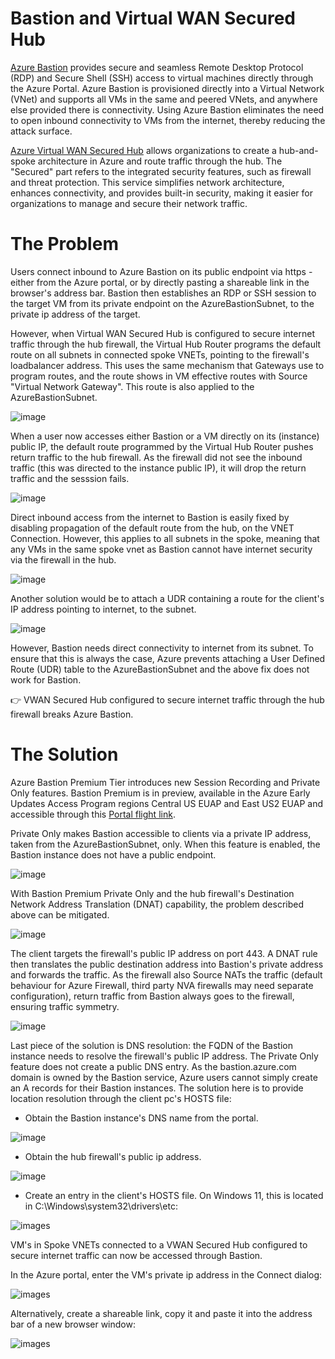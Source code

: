 # **Bastion and Virtual WAN Secured Hub**
[Azure Bastion](https://learn.microsoft.com/en-us/azure/bastion/bastion-overview) provides secure and seamless Remote Desktop Protocol (RDP) and Secure Shell (SSH) access to virtual machines directly through the Azure Portal. Azure Bastion is provisioned directly into a Virtual Network (VNet) and supports all VMs in the same and peered VNets, and anywhere else provided there is connectivity. Using Azure Bastion eliminates the need to open inbound connectivity to VMs from the internet, thereby reducing the attack surface.

[Azure Virtual WAN Secured Hub](https://learn.microsoft.com/en-us/azure/firewall-manager/secured-virtual-hub) allows organizations to create a hub-and-spoke architecture in Azure and route traffic through the hub. The "Secured" part refers to the integrated security features, such as firewall and threat protection. This service simplifies network architecture, enhances connectivity, and provides built-in security, making it easier for organizations to manage and secure their network traffic.

# The Problem
Users connect inbound to Azure Bastion on its public endpoint via https - either from the Azure portal, or by directly pasting a shareable link in the browser's address bar. Bastion then establishes an RDP or SSH session to the target VM from its private endpoint on the AzureBastionSubnet, to the private ip address of the target. 

However, when Virtual WAN Secured Hub is configured to secure internet traffic through the hub firewall, the Virtual Hub Router programs the default route on all subnets in connected spoke VNETs, pointing to the firewall's loadbalancer address. This uses the same mechanism that Gateways use to program routes, and the route shows in VM effective routes with Source "Virtual Network Gateway". This route is also applied to the AzureBastionSubnet.

![image](/images/vm-eff-rts.png)

When a user now accesses either Bastion or a VM directly on its (instance) public IP, the default route programmed by the Virtual Hub Router pushes return traffic to the hub firewall. As the firewall did not see the inbound traffic (this was directed to the instance public IP), it will drop the return traffic and the sesssion fails.

![image](/images/bastion-secure-hub-problem.png)

Direct inbound access from the internet to Bastion is easily fixed by disabling propagation of the default route from the hub, on the VNET Connection. However, this applies to all subnets  in the spoke, meaning that any VMs in the same spoke vnet as Bastion cannot have internet security via the firewall in the hub. 

![image](/images/disable-def-rt-prop.png)

Another solution would be to attach a UDR containing a route for the client's IP address pointing to internet, to the subnet.

![image](/images/vm-eff-rts-udr.png)

However, Bastion needs direct connectivity to internet from its subnet. To ensure that this is always the case, Azure prevents attaching a User Defined Route (UDR) table to the AzureBastionSubnet and the above fix does not work for Bastion. 

:point_right: VWAN Secured Hub configured to secure internet traffic through the hub firewall breaks Azure Bastion.

# The Solution
Azure Bastion Premium Tier introduces new Session Recording and Private Only features. Bastion Premium is in preview, available in the Azure Early Updates Access Program regions Central US EUAP and East US2 EUAP and accessible through this [Portal flight link](aka.ms/pobpreview).

Private Only makes Bastion accessible to clients via a private IP address, taken from the AzureBastionSubnet, only. When this feature is enabled, the Bastion instance does not have a public endpoint.

![image](/images/bastion-premium-portal-private.png)

With Bastion Premium Private Only and the hub firewall's Destination Network Address Translation (DNAT) capability, the problem described above can be mitigated.

![image](/images/bastion-secure-hub-solution.png)

The client targets the firewall's public IP address on port 443. A DNAT rule then translates the public destination address into Bastion's private address and forwards the traffic. As the firewall also Source NATs the traffic (default behaviour for Azure Firewall, third party NVA firewalls may need separate configuration), return traffic from Bastion always goes to the firewall, ensuring traffic symmetry.

![image](/images/dnat-rule.png)

Last piece of the solution is DNS resolution: the FQDN of the Bastion instance needs to resolve the firewall's public IP address. The Private Only feature does not create a public DNS entry. As the bastion.azure.com domain is owned by the Bastion service, Azure users cannot simply create an A records for their Bastion instances. The solution here is to provide location resolution through the client pc's HOSTS file:

- Obtain the Bastion instance's DNS name from the portal.

![image](/images/bastion-dns-name.png)

- Obtain the hub firewall's public ip address.

![image](/images/fw-pub-ip.png)

- Create an entry in the client's HOSTS file. On Windows 11, this is located in C:\Windows\system32\drivers\etc:

![images](/images/hosts.png)

VM's in Spoke VNETs connected to a VWAN Secured Hub configured to secure internet traffic can now be accessed through Bastion.

In the Azure portal, enter the VM's private ip address in the Connect dialog:

![images](/images/connect-vm-portal.png)

Alternatively, create a shareable link, copy it and paste it into the address bar of a new browser window:

![images](/images/connect-vm-link.png)